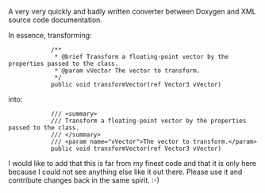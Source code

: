 A very very quickly and badly written converter between Doxygen and XML source code documentation.

In essence, transforming:
```
            /**
             * @brief Transform a floating-point vector by the properties passed to the class.
             * @param vVector The vector to transform.
             */
            public void transformVector(ref Vector3 vVector)
```
into:
```
            /// <summary>
            /// Transform a floating-point vector by the properties passed to the class.
            /// </summary>
            /// <param name="vVector">The vector to transform.</param>
            public void transformVector(ref Vector3 vVector)
```
I would like to add that this is far from my finest code and that it is only here because I could not see anything else like it out there.  Please use it and contribute changes back in the same spirit. :-)
